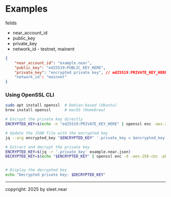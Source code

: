 # Examples

feilds
- near_account_id
- public_key
- private_key
- network_id - testnet, mainent


```json
{
    "near_account_id": "example.near",
    "public_key": "ed25519:PUBLIC_KEY_HERE",
    "private_key": "encrypted private key", // ed25519:PRIVATE_KEY_HERE
    "network_id": "mainnet"
}
```

### Using OpenSSL CLI

```sh
sudo apt install openssl  # Debian-based (Ubuntu)
brew install openssl      # macOS (Homebrew)
```

```sh
# Encrypt the private key directly
ENCRYPTED_KEY=$(echo -n "ed25519:PRIVATE_KEY_HERE" | openssl enc -aes-256-cbc -salt -pbkdf2 -a -k 'your_password')

# Update the JSON file with the encrypted key
jq --arg encrypted_key "$ENCRYPTED_KEY" '.private_key = $encrypted_key' example.near.json > temp.json && mv temp.json example.near.json
```

```sh
# Extract and decrypt the private key
ENCRYPTED_KEY=$(jq -r '.private_key' example.near.json)
DECRYPTED_KEY=$(echo "$ENCRYPTED_KEY" | openssl enc -d -aes-256-cbc -pbkdf2 -a -k 'your_password')


# Display the decrypted key
echo "Decrypted private key: $DECRYPTED_KEY"
```


---

copyright: 2025 by sleet.near